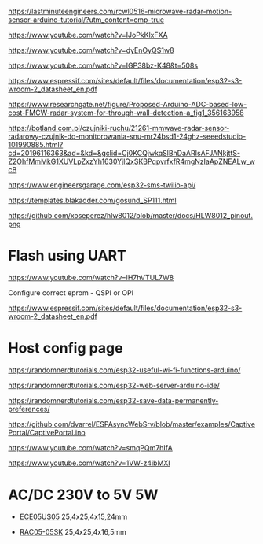 https://lastminuteengineers.com/rcwl0516-microwave-radar-motion-sensor-arduino-tutorial/?utm_content=cmp-true

https://www.youtube.com/watch?v=IJoPkKlxFXA

https://www.youtube.com/watch?v=dyEnOyQS1w8

https://www.youtube.com/watch?v=IGP38bz-K48&t=508s

https://www.espressif.com/sites/default/files/documentation/esp32-s3-wroom-2_datasheet_en.pdf

https://www.researchgate.net/figure/Proposed-Arduino-ADC-based-low-cost-FMCW-radar-system-for-through-wall-detection-a_fig1_356163958

https://botland.com.pl/czujniki-ruchu/21261-mmwave-radar-sensor-radarowy-czujnik-do-monitorowania-snu-mr24bsd1-24ghz-seeedstudio-101990885.html?cd=20196116363&ad=&kd=&gclid=Cj0KCQjwkqSlBhDaARIsAFJANkjttS-Z2OhfMmMkG1XUVLpZxzYh1630YjlQxSKBPqpvrfxfR4mgNzIaApZNEALw_wcB

https://www.engineersgarage.com/esp32-sms-twilio-api/


https://templates.blakadder.com/gosund_SP111.html

https://github.com/xoseperez/hlw8012/blob/master/docs/HLW8012_pinout.png

# Flash using UART

https://www.youtube.com/watch?v=lH7hVTUL7W8

Configure correct eprom - QSPI or OPI

https://www.espressif.com/sites/default/files/documentation/esp32-s3-wroom-2_datasheet_en.pdf

# Host config page
https://randomnerdtutorials.com/esp32-useful-wi-fi-functions-arduino/

https://randomnerdtutorials.com/esp32-web-server-arduino-ide/

https://randomnerdtutorials.com/esp32-save-data-permanently-preferences/

https://github.com/dvarrel/ESPAsyncWebSrv/blob/master/examples/CaptivePortal/CaptivePortal.ino

https://www.youtube.com/watch?v=smqPQm7hIfA

https://www.youtube.com/watch?v=1VW-z4ibMXI

# AC/DC 230V to 5V 5W
- [ECE05US05](https://www.tme.eu/pl/details/ece05us05/przetwornice-ac-dc-na-pcb/xp-power/?gclid=Cj0KCQjw2eilBhCCARIsAG0Pf8tBt8x1XUKByDy9XwfZoqxgJGAmMT3xaS36LZtb1LkrngLM-_Cn70YaAgeHEALw_wcB&gclsrc=aw.ds) 25,4x25,4x15,24mm

- [RAC05-05SK](https://www.tme.eu/pl/details/rac05-05sk/przetwornice-ac-dc-na-pcb/recom/?gclid=Cj0KCQjw2eilBhCCARIsAG0Pf8uamZDdvBMt_PLjkvXaOCWnM8EpFQust78QJLz5-uzb799B_WM6AqUaAqy-EALw_wcB&gclsrc=aw.ds) 25,4x25,4x16,5mm
